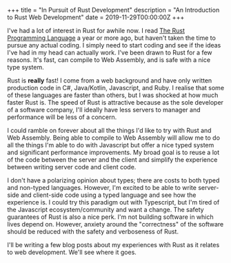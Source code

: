 
+++
title = "In Pursuit of Rust Development"
description = "An Introduction to Rust Web Development"
date = 2019-11-29T00:00:00Z
+++

  
I've had a lot of interest in Rust for awhile now. I read [The Rust Programming Language](https://doc.rust-lang.org/book/) a year or more ago, but haven't taken the time to pursue any actual coding. I simply
need to start coding and see if the ideas I've had in my head can actually work. I've been drawn to Rust for a
few
reasons. It's fast, can compile to Web Assembly, and is safe with a nice type system.


Rust is **really** fast! I come from a web background and have only written production code in C#,
Java/Kotlin, Javascript, and Ruby. I realise that some of these languages are faster than others, but I was
shocked
at how
much faster Rust is. The speed of Rust is attractive because as the sole developer of a
software company, I'll ideally have less servers to manager and performance will be less of a concern.


I could ramble on forever about all the things I'd like to try with Rust and Web Assembly. Being
able to compile to Web Assembly will allow me to do all the things I'm able to do with Javascript but offer a
nice typed system and significant performance improvements. My broad goal is to reuse a lot of the code
between the server and the client and simplify the experience between writing server code and client code.


I don't have a polarizing opinion about types; there are costs to both typed and non-typed languages. However,
I'm excited to be able to write server-side and client-side code using a typed language and see how the
experience is. I could try this paradigm out with Typescript, but I'm tired of the Javascript
ecosystem/community and want a change. The safety guarantees of Rust is also a nice perk. I'm not building
software in which lives depend on. However, anxiety around the "correctness" of the software should be reduced
with the safety and verboseness of Rust.


I'll be writing a few blog posts about my experiences with Rust as it relates to web
development. We'll see where it goes.
    
